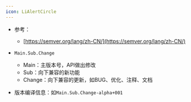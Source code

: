 ```yaml
---
icon: LiAlertCircle
---
```

- 参考：
	- [https://semver.org/lang/zh-CN/](https://semver.org/lang/zh-CN/)

- `Main.Sub.Change`
	- Main：主版本号，API做出修改
	- Sub：向下兼容的新功能
	- Change：向下兼容的更新，如BUG、优化、注释、文档
- 版本编译信息：如`Main.Sub.Change-alpha+001`